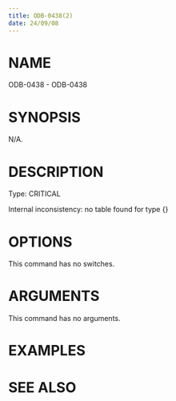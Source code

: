 ```yaml
---
title: ODB-0438(2)
date: 24/09/08
---
```


# NAME

ODB-0438 - ODB-0438

# SYNOPSIS

N/A.

# DESCRIPTION

Type: CRITICAL

Internal inconsistency: no table found for type {}

# OPTIONS

This command has no switches.

# ARGUMENTS

This command has no arguments.

# EXAMPLES

# SEE ALSO
